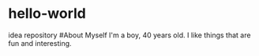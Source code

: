 # hello-world
idea repository
#About Myself
I'm a boy, 40 years old.
I like things that are fun and interesting. 
